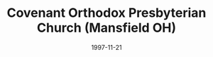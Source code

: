 ---
date: &id001 1997-11-21
end_date: null
location:
  address: 473 West Cook Road
  city: Mansfield
  state: OH
minister:
- end: 1997-11-21
  name: Larry Oldaker
  start: 1995-01-01
  type: Organizing Pastor
- end: 2004-01-01
  name: Larry Oldaker
  start: 1997-11-21
  type: Pastor
- end: 2012-01-01
  name: Joseph Puglia
  start: 2005-01-01
  type: Pastor
- end: null
  name: Matthew A. Judd
  start: 2014-01-01
  type: Pastor
ministers:
- Larry Oldaker
- Larry Oldaker
- Joseph Puglia
- Matthew A. Judd
name: Covenant Orthodox Presbyterian Church
names:
- end: null
  name: Covenant Orthodox Presbyterian Church
  start: 1997-11-21
origination_date: *id001
raw_data: "OH Mansfield\n\nCovenant Orthodox Presbyterian Church  (November 21, 1997\u2013\
  \ )\n473 West Cook Road\nOrg. Pastor: Larry Oldaker, 1995\u201397\nPastors: Larry\
  \ Oldaker, 1997\u20132004\nJoseph Puglia, 2005\u201312\nMatthew A. Judd, 2014\u2013"
received_from: null
states:
- OH
status:
  active: true
  end_date: null
  reason: null
  received_from: null
  withdrawal_to: null
title: Covenant Orthodox Presbyterian Church (Mansfield OH)
year_established:
- 1997

---